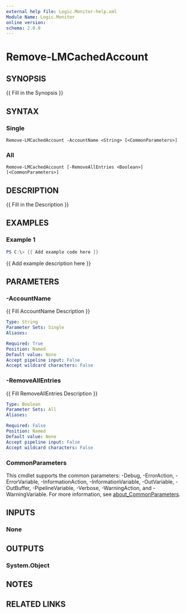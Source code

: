 ```yaml
---
external help file: Logic.Monitor-help.xml
Module Name: Logic.Monitor
online version:
schema: 2.0.0
---
```


# Remove-LMCachedAccount

## SYNOPSIS
{{ Fill in the Synopsis }}

## SYNTAX

### Single
```
Remove-LMCachedAccount -AccountName <String> [<CommonParameters>]
```

### All
```
Remove-LMCachedAccount [-RemoveAllEntries <Boolean>] [<CommonParameters>]
```

## DESCRIPTION
{{ Fill in the Description }}

## EXAMPLES

### Example 1
```powershell
PS C:\> {{ Add example code here }}
```

{{ Add example description here }}

## PARAMETERS

### -AccountName
{{ Fill AccountName Description }}

```yaml
Type: String
Parameter Sets: Single
Aliases:

Required: True
Position: Named
Default value: None
Accept pipeline input: False
Accept wildcard characters: False
```

### -RemoveAllEntries
{{ Fill RemoveAllEntries Description }}

```yaml
Type: Boolean
Parameter Sets: All
Aliases:

Required: False
Position: Named
Default value: None
Accept pipeline input: False
Accept wildcard characters: False
```

### CommonParameters
This cmdlet supports the common parameters: -Debug, -ErrorAction, -ErrorVariable, -InformationAction, -InformationVariable, -OutVariable, -OutBuffer, -PipelineVariable, -Verbose, -WarningAction, and -WarningVariable. For more information, see [about_CommonParameters](http://go.microsoft.com/fwlink/?LinkID=113216).

## INPUTS

### None
## OUTPUTS

### System.Object
## NOTES

## RELATED LINKS
